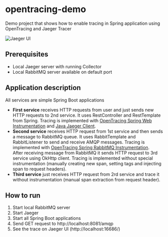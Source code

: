 # opentracing-demo
Demo project that shows how to enable tracing in Spring application using OpenTracing and Jaeger Tracer

![Jaeger UI](https://i.imgur.com/3ZffS4v.png "JaegerUI")

## Prerequisites
* Local Jaeger server with running Collector
* Local RabbitMQ server available on default port

## Application description  
All services are simple Spring Boot applications
* __First service__ receives HTTP requests from user and just sends new HTTP requests to 2nd service. It uses RestController and RestTemplate from Spring. Tracing is implemented with [OpenTracing Spring Web Instrumentation](https://github.com/opentracing-contrib/java-spring-web) and [Java Jaeger Client](https://github.com/jaegertracing/jaeger-client-java).
* __Second service__ receives HTTP request from 1st service and then sends a message to RabbitMQ queue. It uses RabbitTemplate and RabbitListener to send and receive AMQP messages. Tracing is implemented with [OpenTracing Spring RabbitMQ Instrumentation](https://github.com/opentracing-contrib/java-spring-rabbitmq).   
After receiving message from RabbitMQ it sends HTTP request to 3rd service using OkHttp client. Tracing is implemented without special instrumentation (manually creating new span, setting tags and injecting span to request headers).
* __Third service__ just receives HTTP request from 2rd service and trace it without instrumentation (manual span extraction from request header). 

## How to run
1. Start local RabbitMQ server  
2. Start Jaeger  
3. Start all Spring Boot applications  
4. Send GET request to http://localhost:8081/amqp  
5. See the trace on Jaeger UI (http://localhost:16686/)  
